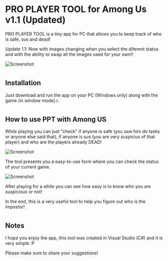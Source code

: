 # PRO PLAYER TOOL for Among Us v1.1 (Updated)

PRO PLAYER TOOL is a tiny app for PC that allows you to keep track of who is safe, sus and dead!

Update 1.1: Now with images changing when you select the diferent status and with the ability to swap all the images used for your own!!

![Screenshot](https://i.ibb.co/ZG8rrSt/logo.jpg)

#
## Installation

Just download and run the app on your PC (Windows only) along with the game (in window mode).r.

#
## How to use PPT with Among US

While playing you can just "check" if anyone is safe (you saw him do tasks or anyone else said that), if anyone is sus (you are very suspicius of that player) and who are the players already DEAD!

![Screenshot](https://i.ibb.co/ftDtVFt/ppt-screen.jpg)

The tool presents you a easy-to-use form where you can check the status of your current game.

![Screenshot](https://i.ibb.co/bKH79T7/app-screen.jpg)

After playing for a while you can see how easy is to know who you are suspicious or not!

In the end, this is a very useful tool to help you figure out who is the impostor!

#
## Notes

I hope you enjoy the app, this tool was created in Visual Studio (C#) and it is very simple :P

Please make sure to share your suggestions!
